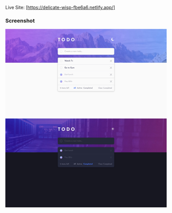 Live Site: [https://delicate-wisp-fbe6a6.netlify.app/]

### Screenshot

![](./Screenshot-1.jpg)
![](./Screenshot-2.jpg)
